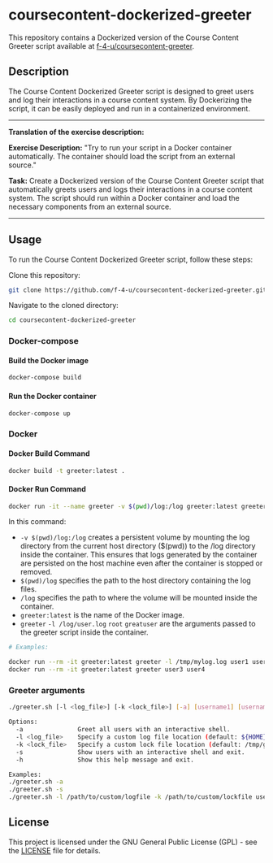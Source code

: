 # coursecontent-dockerized-greeter

This repository contains a Dockerized version of the Course Content Greeter script available at [f-4-u/coursecontent-greeter](https://github.com/f-4-u/coursecontent-greeter).

## Description

The Course Content Dockerized Greeter script is designed to greet users and log their interactions in a course content system. By Dockerizing the script, it can be easily deployed and run in a containerized environment.

---

**Translation of the exercise description:**

**Exercise Description:** "Try to run your script in a Docker container automatically. The container should load the script from an external source."

**Task:** Create a Dockerized version of the Course Content Greeter script that automatically greets users and logs their interactions in a course content system. The script should run within a Docker container and load the necessary components from an external source.

---

## Usage

To run the Course Content Dockerized Greeter script, follow these steps:

Clone this repository:

```bash
git clone https://github.com/f-4-u/coursecontent-dockerized-greeter.git
```

Navigate to the cloned directory:

```bash
cd coursecontent-dockerized-greeter
```

### Docker-compose

#### Build the Docker image

```bash
docker-compose build
```

#### Run the Docker container

```bash
docker-compose up
```

### Docker

#### Docker Build Command

```bash
docker build -t greeter:latest .
```

#### Docker Run Command

```bash
docker run -it --name greeter -v $(pwd)/log:/log greeter:latest greeter -l /log/user.log root greatuser
```

In this command:

- `-v $(pwd)/log:/log` creates a persistent volume by mounting the log directory from the current host directory ($(pwd)) to the /log directory inside the container. This ensures that logs generated by the container are persisted on the host machine even after the container is stopped or removed.
- `$(pwd)/log` specifies the path to the host directory containing the log files.
- `/log` specifies the path to where the volume will be mounted inside the container.
- `greeter:latest` is the name of the Docker image.
- `greeter` `-l /log/user.log` `root` `greatuser` are the arguments passed to the greeter script inside the container.

```bash
# Examples:

docker run --rm -it greeter:latest greeter -l /tmp/mylog.log user1 user2
docker run --rm -it greeter:latest greeter user3 user4
```

### Greeter arguments

```bash
./greeter.sh [-l <log_file>] [-k <lock_file>] [-a] [username1] [username2] ...

Options:
  -a               Greet all users with an interactive shell.
  -l <log_file>    Specify a custom log file location (default: ${HOME}/greetings.log).
  -k <lock_file>   Specify a custom lock file location (default: /tmp/greeter.lock).
  -s               Show users with an interactive shell and exit.
  -h               Show this help message and exit.

Examples:
./greeter.sh -a
./greeter.sh -s
./greeter.sh -l /path/to/custom/logfile -k /path/to/custom/lockfile user1 user2
```

## License

This project is licensed under the GNU General Public License (GPL) - see the [LICENSE](https://chat.openai.com/c/LICENSE) file for details.
